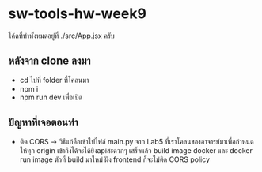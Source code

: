 # sw-tools-hw-week9
โค้ดที่ทำทั้งหมดอยู่ที่ ./src/App.jsx ครับ
## หลังจาก clone ลงมา
- cd ไปที่ folder ที่โคลนมา
- npm i
- npm run dev เพื่อเปิด
## ปัญหาที่เจอตอนทำ
- ติด CORS -> วิธีแก้คือเข้าไปไฟล์ main.py จาก Lab5 ที่เราโคลนของอาจารย์มาเพื่อกำหนดให้ทุก origin เข้าถึงได้จะได้ยิงapiสะดวกๆ เสร็จแล้ว build image docker และ docker run image ตัวที่ build มาใหม่ ฝัง frontend ก็จะไม่ติด CORS policy
